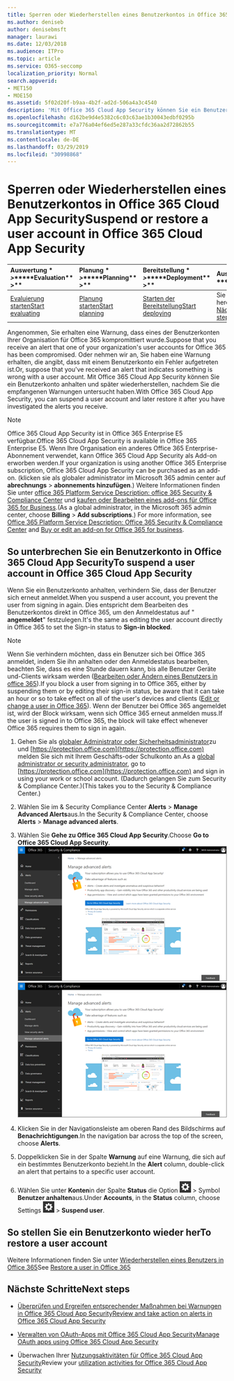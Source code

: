 ```yaml
---
title: Sperren oder Wiederherstellen eines Benutzerkontos in Office 365 Cloud App Security
ms.author: deniseb
author: denisebmsft
manager: laurawi
ms.date: 12/03/2018
ms.audience: ITPro
ms.topic: article
ms.service: O365-seccomp
localization_priority: Normal
search.appverid:
- MET150
- MOE150
ms.assetid: 5f02d20f-b9aa-4b2f-ad2d-506a4a3c4540
description: 'Mit Office 365 Cloud App Security können Sie ein Benutzerkonto anhalten oder aufheben. '
ms.openlocfilehash: d162be9d4e5382c6c03c63ae1b30043edbf0295b
ms.sourcegitcommit: e7a776a04ef6ed5e287a33cfdc36aa2d72862b55
ms.translationtype: MT
ms.contentlocale: de-DE
ms.lasthandoff: 03/29/2019
ms.locfileid: "30998868"
---
```

# <a name="suspend-or-restore-a-user-account-in-office-365-cloud-app-security"></a><span data-ttu-id="82302-103">Sperren oder Wiederherstellen eines Benutzerkontos in Office 365 Cloud App Security</span><span class="sxs-lookup"><span data-stu-id="82302-103">Suspend or restore a user account in Office 365 Cloud App Security</span></span>

|<span data-ttu-id="82302-104">Auswertung \* *\>*\*</span><span class="sxs-lookup"><span data-stu-id="82302-104">\*\*\*\*Evaluation\*\* \>\*\*</span></span>|<span data-ttu-id="82302-105">Planung \* *\>*\*</span><span class="sxs-lookup"><span data-stu-id="82302-105">\*\*\*\*Planning\*\* \>\*\*</span></span>|<span data-ttu-id="82302-106">Bereitstellung \* *\>*\*</span><span class="sxs-lookup"><span data-stu-id="82302-106">\*\*\*\*Deployment\*\* \>\*\*</span></span>|<span data-ttu-id="82302-107">Auslastung \* \* \* \*</span><span class="sxs-lookup"><span data-stu-id="82302-107">\*\*\*\*Utilization\*\*\*\*</span></span>|
|:-----|:-----|:-----|:-----|
|[<span data-ttu-id="82302-108">Evaluierung starten</span><span class="sxs-lookup"><span data-stu-id="82302-108">Start evaluating</span></span>](office-365-cas-overview.md) <br/> |[<span data-ttu-id="82302-109">Planung starten</span><span class="sxs-lookup"><span data-stu-id="82302-109">Start planning</span></span>](get-ready-for-office-365-cas.md) <br/> |[<span data-ttu-id="82302-110">Starten der Bereitstellung</span><span class="sxs-lookup"><span data-stu-id="82302-110">Start deploying</span></span>](turn-on-office-365-cas.md) <br/> |<span data-ttu-id="82302-111">Sie sind hier!</span><span class="sxs-lookup"><span data-stu-id="82302-111">You are here!</span></span>  <br/> [<span data-ttu-id="82302-112">Nächste Schritte</span><span class="sxs-lookup"><span data-stu-id="82302-112">Next steps</span></span>](#next-steps)<br/> |
   
<span data-ttu-id="82302-113">Angenommen, Sie erhalten eine Warnung, dass eines der Benutzerkonten Ihrer Organisation für Office 365 kompromittiert wurde.</span><span class="sxs-lookup"><span data-stu-id="82302-113">Suppose that you receive an alert that one of your organization's user accounts for Office 365 has been compromised.</span></span> <span data-ttu-id="82302-114">Oder nehmen wir an, Sie haben eine Warnung erhalten, die angibt, dass mit einem Benutzerkonto ein Fehler aufgetreten ist.</span><span class="sxs-lookup"><span data-stu-id="82302-114">Or, suppose that you've received an alert that indicates something is wrong with a user account.</span></span> <span data-ttu-id="82302-115">Mit Office 365 Cloud App Security können Sie ein Benutzerkonto anhalten und später wiederherstellen, nachdem Sie die empfangenen Warnungen untersucht haben.</span><span class="sxs-lookup"><span data-stu-id="82302-115">With Office 365 Cloud App Security, you can suspend a user account and later restore it after you have investigated the alerts you receive.</span></span>
  
> [!NOTE]
> <span data-ttu-id="82302-116">Office 365 Cloud App Security ist in Office 365 Enterprise E5 verfügbar.</span><span class="sxs-lookup"><span data-stu-id="82302-116">Office 365 Cloud App Security is available in Office 365 Enterprise E5.</span></span> <span data-ttu-id="82302-117">Wenn Ihre Organisation ein anderes Office 365 Enterprise-Abonnement verwendet, kann Office 365 Cloud App Security als Add-on erworben werden.</span><span class="sxs-lookup"><span data-stu-id="82302-117">If your organization is using another Office 365 Enterprise subscription, Office 365 Cloud App Security can be purchased as an add-on.</span></span> <span data-ttu-id="82302-118">(klicken sie als globaler administrator im Microsoft 365 admin center auf **abrechnungs** \> **abonnements hinzufügen**.) Weitere Informationen finden Sie unter [office 365 Platform Service Description: office 365 Security &amp; Compliance Center](https://technet.microsoft.com/en-us/library/dn933793.aspx) und [kaufen oder Bearbeiten eines add-ons für Office 365 for Business](https://support.office.com/article/4e7b57d6-b93b-457d-aecd-0ea58bff07a6).</span><span class="sxs-lookup"><span data-stu-id="82302-118">(As a global administrator, in the Microsoft 365 admin center, choose **Billing** \> **Add subscriptions**.) For more information, see [Office 365 Platform Service Description: Office 365 Security &amp; Compliance Center](https://technet.microsoft.com/en-us/library/dn933793.aspx) and [Buy or edit an add-on for Office 365 for business](https://support.office.com/article/4e7b57d6-b93b-457d-aecd-0ea58bff07a6).</span></span> 
  
## <a name="to-suspend-a-user-account-in-office-365-cloud-app-security"></a><span data-ttu-id="82302-119">So unterbrechen Sie ein Benutzerkonto in Office 365 Cloud App Security</span><span class="sxs-lookup"><span data-stu-id="82302-119">To suspend a user account in Office 365 Cloud App Security</span></span>

<span data-ttu-id="82302-120">Wenn Sie ein Benutzerkonto anhalten, verhindern Sie, dass der Benutzer sich erneut anmeldet.</span><span class="sxs-lookup"><span data-stu-id="82302-120">When you suspend a user account, you prevent the user from signing in again.</span></span> <span data-ttu-id="82302-121">Dies entspricht dem Bearbeiten des Benutzerkontos direkt in Office 365, um den Anmeldestatus auf " **angemeldet**" festzulegen.</span><span class="sxs-lookup"><span data-stu-id="82302-121">It's the same as editing the user account directly in Office 365 to set the Sign-in status to **Sign-in blocked**.</span></span>
  
> [!NOTE]
> <span data-ttu-id="82302-122">Wenn Sie verhindern möchten, dass ein Benutzer sich bei Office 365 anmeldet, indem Sie ihn anhalten oder den Anmeldestatus bearbeiten, beachten Sie, dass es eine Stunde dauern kann, bis alle Benutzer Geräte und-Clients wirksam werden ([Bearbeiten oder Ändern eines Benutzers in office 365](https://support.office.com/article/42BB3F17-8F9D-4182-B434-5F1C8024E614#SingleUserPreview)).</span><span class="sxs-lookup"><span data-stu-id="82302-122">If you block a user from signing in to Office 365, either by suspending them or by editing their sign-in status, be aware that it can take an hour or so to take effect on all of the user's devices and clients ([Edit or change a user in Office 365](https://support.office.com/article/42BB3F17-8F9D-4182-B434-5F1C8024E614#SingleUserPreview)).</span></span> <span data-ttu-id="82302-123">Wenn der Benutzer bei Office 365 angemeldet ist, wird der Block wirksam, wenn sich Office 365 erneut anmelden muss.</span><span class="sxs-lookup"><span data-stu-id="82302-123">If the user is signed in to Office 365, the block will take effect whenever Office 365 requires them to sign in again.</span></span> 
  
1. <span data-ttu-id="82302-124">Gehen Sie als [globaler Administrator oder Sicherheitsadministrator](permissions-in-the-security-and-compliance-center.md)zu und [https://protection.office.com](https://protection.office.com) melden Sie sich mit Ihrem Geschäfts-oder Schulkonto an.</span><span class="sxs-lookup"><span data-stu-id="82302-124">As a [global administrator or security administrator](permissions-in-the-security-and-compliance-center.md), go to [https://protection.office.com](https://protection.office.com) and sign in using your work or school account.</span></span> <span data-ttu-id="82302-125">(Dadurch gelangen Sie zum Security &amp; Compliance Center.)</span><span class="sxs-lookup"><span data-stu-id="82302-125">(This takes you to the Security &amp; Compliance Center.)</span></span> 
    
2. <span data-ttu-id="82302-126">Wählen Sie im &amp; Security Compliance Center **Alerts** \> **Manage Advanced Alerts**aus.</span><span class="sxs-lookup"><span data-stu-id="82302-126">In the Security &amp; Compliance Center, choose **Alerts** \> **Manage advanced alerts**.</span></span>
    
3. <span data-ttu-id="82302-127">Wählen Sie **Gehe zu Office 365 Cloud App Security**.</span><span class="sxs-lookup"><span data-stu-id="82302-127">Choose **Go to Office 365 Cloud App Security**.</span></span><br><span data-ttu-id="82302-128">![Wählen Sie im &amp; Security Compliance Center erweiterte Warnungen verwalten aus, um zu Office 365 Cloud App Security zu wechseln.](media/958632d4-03e3-4ade-8e22-d5509db6fca7.png)</span><span class="sxs-lookup"><span data-stu-id="82302-128">![In the Security &amp; Compliance Center, choose Manage Advanced Alerts to go to Office 365 Cloud App Security](media/958632d4-03e3-4ade-8e22-d5509db6fca7.png)</span></span><br>
  
4. <span data-ttu-id="82302-129">Klicken Sie in der Navigationsleiste am oberen Rand des Bildschirms auf **Benachrichtigungen**.</span><span class="sxs-lookup"><span data-stu-id="82302-129">In the navigation bar across the top of the screen, choose **Alerts**.</span></span>
    
5. <span data-ttu-id="82302-130">Doppelklicken Sie in der Spalte **Warnung** auf eine Warnung, die sich auf ein bestimmtes Benutzerkonto bezieht.</span><span class="sxs-lookup"><span data-stu-id="82302-130">In the **Alert** column, double-click an alert that pertains to a specific user account.</span></span> 
    
6. <span data-ttu-id="82302-131">Wählen Sie unter **Konten**in der Spalte **Status** die Option ![Einstellungs Einstellungen](media/e01b75cc-b28f-4b83-8f86-b1b13dc27ab2.png) \> Symbol **Benutzer anhalten**aus.</span><span class="sxs-lookup"><span data-stu-id="82302-131">Under **Accounts**, in the **Status** column, choose Settings ![settings icon](media/e01b75cc-b28f-4b83-8f86-b1b13dc27ab2.png) \> **Suspend user**.</span></span>
    
## <a name="to-restore-a-user-account"></a><span data-ttu-id="82302-132">So stellen Sie ein Benutzerkonto wieder her</span><span class="sxs-lookup"><span data-stu-id="82302-132">To restore a user account</span></span>

<span data-ttu-id="82302-133">Weitere Informationen finden Sie unter [Wiederherstellen eines Benutzers in Office 365](https://support.office.com/article/2c261e42-5dd1-48b0-845f-2a016d29cfc1)</span><span class="sxs-lookup"><span data-stu-id="82302-133">See [Restore a user in Office 365](https://support.office.com/article/2c261e42-5dd1-48b0-845f-2a016d29cfc1)</span></span>
  
## <a name="next-steps"></a><span data-ttu-id="82302-134">Nächste Schritte</span><span class="sxs-lookup"><span data-stu-id="82302-134">Next steps</span></span>

- [<span data-ttu-id="82302-135">Überprüfen und Ergreifen entsprechender Maßnahmen bei Warnungen in Office 365 Cloud App Security</span><span class="sxs-lookup"><span data-stu-id="82302-135">Review and take action on alerts in Office 365 Cloud App Security</span></span>](review-office-365-cas-alerts.md)
    
- [<span data-ttu-id="82302-136">Verwalten von OAuth-Apps mit Office 365 Cloud App Security</span><span class="sxs-lookup"><span data-stu-id="82302-136">Manage OAuth apps using Office 365 Cloud App Security</span></span>](manage-app-permissions-in-ocas.md)
    
- <span data-ttu-id="82302-137">Überwachen Ihrer [Nutzungsaktivitäten für Office 365 Cloud App Security](utilization-activities-for-ocas.md)</span><span class="sxs-lookup"><span data-stu-id="82302-137">Review your [utilization activities for Office 365 Cloud App Security](utilization-activities-for-ocas.md)</span></span>
    

